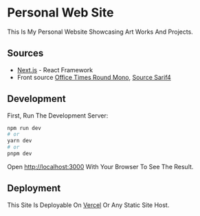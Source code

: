 # Personal Web Site

This Is My Personal Website Showcasing Art Works And Projects.

## Sources

- [Next.js](https://nextjs.org) - React Framework
- Front source [Office Times Round Mono](https://boulevardlab.com/Office-Times), [Source Sarif4](https://fonts.google.com/specimen/Source+Serif+4)

## Development

First, Run The Development Server:

```bash
npm run dev
# or
yarn dev
# or
pnpm dev
```

Open [http://localhost:3000](http://localhost:3000) With Your Browser To See The Result.

## Deployment

This Site Is Deployable On [Vercel](https://vercel.com) Or Any Static Site Host.
